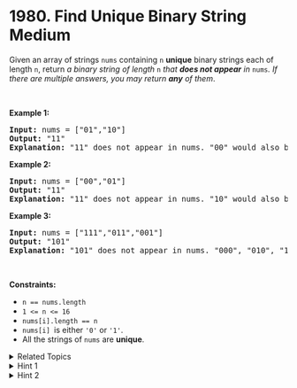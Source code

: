 
# 1980. Find Unique Binary String<br> Medium

<p>Given an array of strings <code>nums</code> containing <code>n</code> <strong>unique</strong> binary strings each of length <code>n</code>, return <em>a binary string of length </em><code>n</code><em> that <strong>does not appear</strong> in </em><code>nums</code><em>. If there are multiple answers, you may return <strong>any</strong> of them</em>.</p>

<p>&nbsp;</p>
<p><strong class="example">Example 1:</strong></p>

<pre>
<strong>Input:</strong> nums = [&quot;01&quot;,&quot;10&quot;]
<strong>Output:</strong> &quot;11&quot;
<strong>Explanation:</strong> &quot;11&quot; does not appear in nums. &quot;00&quot; would also be correct.
</pre>

<p><strong class="example">Example 2:</strong></p>

<pre>
<strong>Input:</strong> nums = [&quot;00&quot;,&quot;01&quot;]
<strong>Output:</strong> &quot;11&quot;
<strong>Explanation:</strong> &quot;11&quot; does not appear in nums. &quot;10&quot; would also be correct.
</pre>

<p><strong class="example">Example 3:</strong></p>

<pre>
<strong>Input:</strong> nums = [&quot;111&quot;,&quot;011&quot;,&quot;001&quot;]
<strong>Output:</strong> &quot;101&quot;
<strong>Explanation:</strong> &quot;101&quot; does not appear in nums. &quot;000&quot;, &quot;010&quot;, &quot;100&quot;, and &quot;110&quot; would also be correct.
</pre>

<p>&nbsp;</p>
<p><strong>Constraints:</strong></p>

<ul>
	<li><code>n == nums.length</code></li>
	<li><code>1 &lt;= n &lt;= 16</code></li>
	<li><code>nums[i].length == n</code></li>
	<li><code>nums[i] </code>is either <code>&#39;0&#39;</code> or <code>&#39;1&#39;</code>.</li>
	<li>All the strings of <code>nums</code> are <strong>unique</strong>.</li>
</ul>


<details>

<summary> Related Topics </summary>

-	`Array`
-	`String`
-	`Backtracking`

</details>


<details>
<summary> Hint 1 </summary>
We can convert the given strings into base 10 integers.
</details>

<details>
<summary> Hint 2 </summary>
Can we use recursion to generate all possible strings?
</details>